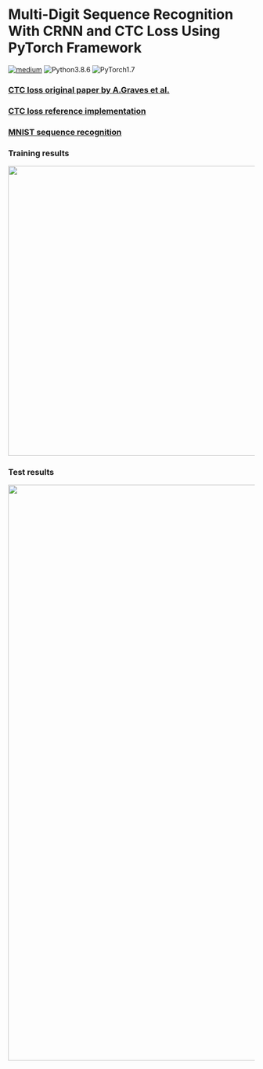 # Multi-Digit Sequence Recognition With CRNN and CTC Loss Using PyTorch Framework
[![medium](https://aleen42.github.io/badges/src/medium.svg)](https://medium.com/swlh/multi-digit-sequence-recognition-with-crnn-and-ctc-loss-using-pytorch-framework-269a7aca2a6)
![Python3.8.6](https://img.shields.io/badge/Python-3.8.6-blue.svg)
![PyTorch1.7](https://img.shields.io/badge/PyTorch-1.7-yellow.svg)

### [CTC loss original paper by A.Graves et al.](https://github.com/dredwardhyde/crnn-ctc-loss-example-pytorch/blob/main/icml_2006.pdf)  
### [CTC loss reference implementation](https://github.com/dredwardhyde/crnn-ctc-loss-example-pytorch/blob/main/ctc_loss_example.py)  
### [MNIST sequence recognition](https://github.com/dredwardhyde/ctc-loss-example/blob/main/mnist_sequence_recognition.py)
### Training results  
<img src="https://raw.githubusercontent.com/dredwardhyde/crnn-ctc-loss-pytorch/main/training.png" width="591"/>  

### Test results  
<img src="https://raw.githubusercontent.com/dredwardhyde/crnn-ctc-loss-pytorch/main/results.png" width="1174"/>  
